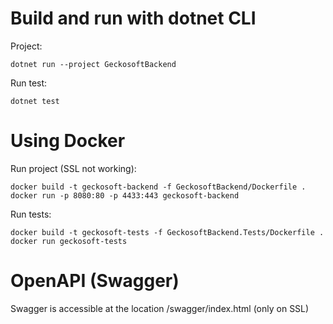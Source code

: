 # Build and run with dotnet CLI
Project:
```
dotnet run --project GeckosoftBackend
```
Run test:
```
dotnet test
```
# Using Docker
Run project (SSL not working):
```
docker build -t geckosoft-backend -f GeckosoftBackend/Dockerfile .
docker run -p 8080:80 -p 4433:443 geckosoft-backend
```
Run tests:
```
docker build -t geckosoft-tests -f GeckosoftBackend.Tests/Dockerfile .
docker run geckosoft-tests
```
# OpenAPI (Swagger)
Swagger is accessible at the location /swagger/index.html (only on SSL)